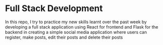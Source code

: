 # Full Stack Development

In this repo, I try to practice my new skills learnt over the past week by developing a full stack application using React for frontend and Flask for the backend in creating a simple social media application where users can register, make posts, edit their posts and delete their posts


